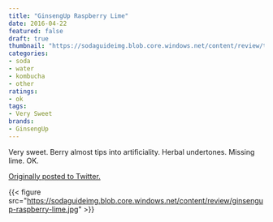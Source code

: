 ```yaml
---
title: "GinsengUp Raspberry Lime"
date: 2016-04-22
featured: false
draft: true
thumbnail: "https://sodaguideimg.blob.core.windows.net/content/review/thumbs/ginsengup-raspberry-lime.jpg"
categories:
- soda
- water
- kombucha
- other
ratings:
- ok
tags:
- Very Sweet
brands:
- GinsengUp
---
```


Very sweet. Berry almost tips into artificiality. Herbal undertones. Missing lime. OK.

[Originally posted to Twitter.](https://twitter.com/Cavorter/status/723623401395347456)

{{< figure src="https://sodaguideimg.blob.core.windows.net/content/review/ginsengup-raspberry-lime.jpg" >}}

